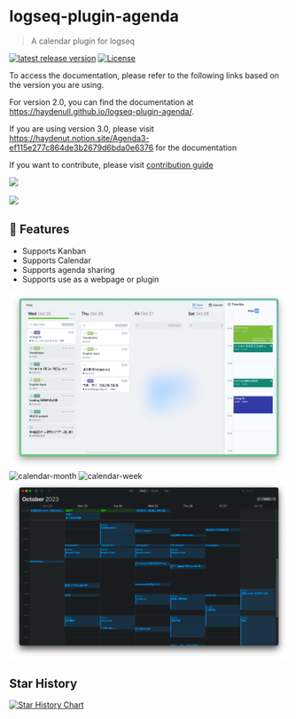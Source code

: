 # logseq-plugin-agenda
> A calendar plugin for logseq

[![latest release version](https://img.shields.io/github/v/release/haydenull/logseq-plugin-agenda)](https://github.com/haydenull/logseq-plugin-agenda/releases)
[![License](https://img.shields.io/github/license/haydenull/logseq-plugin-agenda?color=blue)](https://github.com/haydenull/logseq-plugin-agenda/blob/main/LICENSE)

To access the documentation, please refer to the following links based on the version you are using.

For version 2.0, you can find the documentation at https://haydenull.github.io/logseq-plugin-agenda/.

If you are using version 3.0, please visit https://haydenut.notion.site/Agenda3-ef115e277c864de3b2679d6bda0e6376 for the documentation

If you want to contribute, please visit [contribution guide](./CONTRIBUTING.md)

<a href="https://www.buymeacoffee.com/haydenull"><img src="https://img.buymeacoffee.com/button-api/?text=Buy me a coffee&emoji=&slug=haydenull&button_colour=40DCA5&font_colour=ffffff&font_family=Cookie&outline_colour=000000&coffee_colour=FFDD00" /></a>

<a href="https://afdian.net/a/haydenull"><img width="235" src="https://pic1.afdiancdn.com/static/img/welcome/button-sponsorme.jpg"/></a>

## 🎨 Features
- Supports Kanban
- Supports Calendar
- Supports agenda sharing
- Supports use as a webpage or plugin
<!-- - Supports dashboard
- Supports sidebar
- Supports dark mode
- Supports calendar view
- Supports gantt view
- Supports timeline view
- Supports subscription calendar(basic event)
- Supports pomodoro timer -->

![kanban](./screenshots/agenda3-kanban.jpeg)
![calendar-month](./screenshots/agenda3-calendar-moonth.png)
![calendar-week](./screenshots/agenda3-calendar-week.png)
![ics](./screenshots/agenda3-ics.png)
<!-- ![dashboard-light](./screenshots/dashboard-light.png)
![dashboard-purple](./screenshots/dashboard-purple.png)
![dashboard-dark](./screenshots/dashboard-dark.png)
![sidebar](./screenshots/sidebar.jpg)
![MonthView](./screenshots/monthView.png)
![WeeklyView](./screenshots/weeklyView.png)
![GanttView](./screenshots/gantt-advanced.png)
![Timeline](./screenshots/timeline.png)
![Pomodoro](./screenshots/pomodoro.png) -->

## Star History

[![Star History Chart](https://api.star-history.com/svg?repos=haydenull/logseq-plugin-agenda&type=Date)](https://star-history.com/#haydenull/logseq-plugin-agenda&Date)
